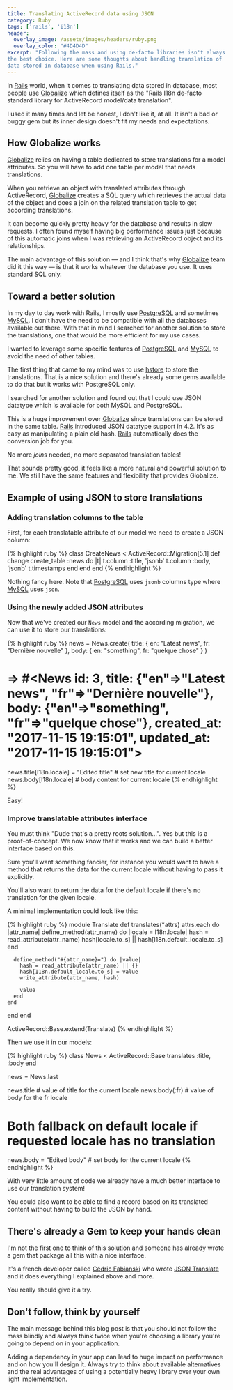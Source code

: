 ```yaml
---
title: Translating ActiveRecord data using JSON
category: Ruby
tags: ['rails', 'i18n']
header:
  overlay_image: /assets/images/headers/ruby.png
  overlay_color: "#4D4D4D"
excerpt: "Following the mass and using de-facto libraries isn't always
the best choice. Here are some thoughts about handling translation of
data stored in database when using Rails."
---
```


In [Rails][rails] world, when it comes to translating
data stored in database, most people use
[Globalize][globalize] which defines
itself as the "Rails I18n de-facto standard library for ActiveRecord
model/data translation".

I used it many times and let be honest, I don't like it, at all. It
isn't a bad or buggy gem but its inner design doesn't fit my needs and
expectations.

## How Globalize works ##

[Globalize][globalize] relies on having a table dedicated to store
translations for a model attributes. So you will have to add one table
per model that needs translations.

When you retrieve an object with translated attributes through
ActiveRecord, [Globalize][globalize] creates a SQL query which
retrieves the actual data of the object and does a join on the related
translation table to get according translations.

It can become quickly pretty heavy for the database and results in
slow requests. I often found myself having big performance issues just
because of this automatic joins when I was retrieving an ActiveRecord
object and its relationships.

The main advantage of this solution — and I think that's why
[Globalize][globalize] team did it this way — is that it works whatever the
database you use. It uses standard SQL only.

## Toward a better solution ##

In my day to day work with Rails, I mostly use [PostgreSQL][pg] and
sometimes [MySQL][mysql]. I don't have the need to be compatible with
all the databases available out there. With that in mind I searched
for another solution to store the translations, one that would be more
efficient for my use cases.

I wanted to leverage some specific features of [PostgreSQL][pg] and
[MySQL][mysql] to avoid the need of other tables.

The first thing that came to my mind was to use
[hstore](https://www.postgresql.org/docs/current/static/hstore.html)
to store the translations. That is a nice solution and there's already
some gems available to do that but it works with PostgreSQL only.

I searched for another solution and found out that I could use JSON
datatype which is available for both MySQL and PostgreSQL.

This is a huge improvement over [Globalize][globalize] since
translations can be stored in the same table. [Rails][rails]
introduced JSON datatype support in 4.2. It's as easy as manipulating
a plain old hash. [Rails][rails] automatically does the conversion job
for you.

No more *join*s needed, no more separated translation tables!

That sounds pretty good, it feels like a more natural and powerful
solution to me. We still have the same features and flexibility that
provides Globalize.

## Example of using JSON to store translations ##

### Adding translation columns to the table ###

First, for each translatable attribute of our model we need to create
a JSON column:

{% highlight ruby %}
class CreateNews < ActiveRecord::Migration[5.1]
  def change
    create_table :news do |t|
      t.column :title, 'jsonb'
      t.column :body,  'jsonb'
      t.timestamps
    end
  end
end
{% endhighlight %}

Nothing fancy here. Note that [PostgreSQL][pg] uses `jsonb` columns
type where [MySQL][mysql] uses `json`.

### Using the newly added JSON attributes ###

Now that we've created our `News` model and the according migration,
we can use it to store our translations:

{% highlight ruby %}
news = News.create(
  title: { en: "Latest news", fr: "Dernière nouvelle" },
  body: { en: "something", fr: "quelque chose" }
)

# => #<News id: 3, title: {"en"=>"Latest news", "fr"=>"Dernière nouvelle"}, body: {"en"=>"something", "fr"=>"quelque chose"}, created_at: "2017-11-15 19:15:01", updated_at: "2017-11-15 19:15:01">

news.title[I18n.locale] = "Edited title" # set new title for current locale
news.body[I18n.locale] # body content for current locale
{% endhighlight %}

Easy!

### Improve translatable attributes interface ###

You must think "Dude that's a pretty roots solution…". Yes but this is
a proof-of-concept. We now know that it works and we can build a
better interface based on this.

Sure you'll want something fancier, for instance you would want to
have a method that returns the data for the current locale without
having to pass it explicitly.

You'll also want to return the data for the default locale if there's
no translation for the given locale.

A minimal implementation could look like this:

{% highlight ruby %}
module Translate
  def translates(*attrs)
    attrs.each do |attr_name|
      define_method(attr_name) do |locale = I18n.locale|
        hash = read_attribute(attr_name)
        hash[locale.to_s] || hash[I18n.default_locale.to_s]
      end
      
      define_method("#{attr_name}=") do |value|
        hash = read_attribute(attr_name) || {}
        hash[I18n.default_locale.to_s] = value
        write_attribute(attr_name, hash)
        
        value
      end
    end
  end
end

ActiveRecord::Base.extend(Translate)
{% endhighlight %}

Then we use it in our models:

{% highlight ruby %}
class News < ActiveRecord::Base
  translates :title, :body
end

news = News.last

news.title     # value of title for the current locale
news.body(:fr) # value of body for the fr locale

# Both fallback on default locale if requested locale has no translation

news.body = "Edited body" # set body for the current locale
{% endhighlight %}

With very little amount of code we already have a much better
interface to use our translation system!

You could also want to be able to find a record based on its
translated content without having to build the JSON by hand.

## There's already a Gem to keep your hands clean ##

I'm not the first one to think of this solution and someone has
already wrote a gem that package all this with a nice interface.

It's a french developer called [Cédric Fabianski][cfabianski] who
wrote [JSON Translate][json_translate] and it does everything I
explained above and more.

You really should give it a try.

## Don't follow, think by yourself ##

The main message behind this blog post is that you should not follow
the mass blindly and always think twice when you're choosing a library
you're going to depend on in your application.

Adding a dependency in your app can lead to huge impact on performance
and on how you'll design it. Always try to think about available
alternatives and the real advantages of using a potentially heavy
library over your own light implementation.

[rails]: http://rubyonrails.org
[globalize]: https://github.com/globalize/globalize
[pg]: https://www.postgresql.org
[mysql]: https://www.mysql.com/
[cfabianski]: https://twitter.com/cfabianski
[json_translate]: https://github.com/cfabianski/json_translate
